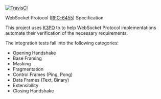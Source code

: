[![TravisCI](https://travis-ci.org/k3po/specification.ws.svg?branch=develop)](https://travis-ci.org/k3po/specification.ws)

WebSocket Protocol ([RFC-6455](https://tools.ietf.org/html/rfc6455)) Specification

This project uses [K3PO](http://github.com/k3po/k3po) to to help WebSocket Protocol implementations automate their verification of the necessary requirements.

The integration tests fall into the following categories:
 * Opening Handshake
 * Base Framing
 * Masking
 * Fragmentation
 * Control Frames (Ping, Pong)
 * Data Frames (Text, Binary)
 * Extensibility
 * Closing Handshake
